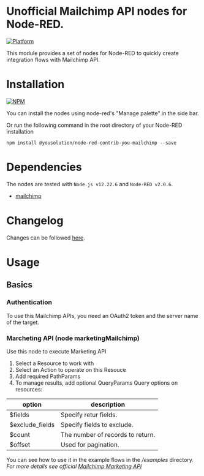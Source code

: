 # Unofficial Mailchimp API nodes for Node-RED.

[![Platform](https://img.shields.io/badge/platform-Node--RED-red)](https://nodered.org)

This module provides a set of nodes for Node-RED to quickly create integration flows with Mailchimp API.

# Installation

[![NPM](https://nodei.co/npm/node-red-contrib-you-sap-service-layer.png?downloads=true)](https://nodei.co/npm/node-red-contrib-you-sap-service-layer/)

You can install the nodes using node-red's "Manage palette" in the side bar.

Or run the following command in the root directory of your Node-RED installation

    npm install @yousolution/node-red-contrib-you-mailchimp --save

# Dependencies

The nodes are tested with `Node.js v12.22.6` and `Node-RED v2.0.6`.

- [mailchimp](https://github.com/mailchimp/mailchimp-marketing-node/)

# Changelog

Changes can be followed [here](/CHANGELOG.md).

# Usage

## Basics

### Authentication

To use this Mailchimp APIs, you need an OAuth2 token and the server name of the target.

### Marcheting API (node marketingMailchimp)

Use this node to execute Marketing API

1. Select a Resource to work with
2. Select an Action to operate on this Resouce
3. Add required PathParams
4. To manage results, add optional QueryParams
   Query options on resources:

| option          | description                                                                 |
| --------------- | --------------------------------------------------------------------------- |
| $fields         | Specify retur fields.                                                       |
| $exclude_fields | Specify fields to exclude.                                                  |
| $count          | The number of records to return.                                            |
| $offset         | Used for pagination.                                                        |

You can see how to use it in the example flows in the _/examples_ directory.\
_For more details see official [Mailchimp Marketing API](https://mailchimp.com/developer/marketing/api/root)_
